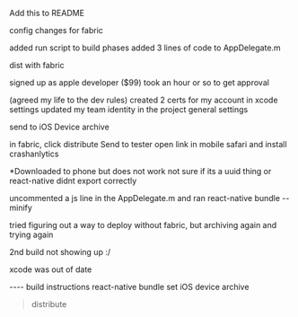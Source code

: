 Add this to README

config changes for fabric

added run script to build phases
added 3 lines of code to AppDelegate.m


dist with fabric

signed up as apple developer ($99) took an hour or so to get approval

(agreed my life to the dev rules)
created 2 certs for my account in xcode settings
updated my team identity in the project general settings

send to iOS Device
archive

in fabric, click distribute
Send to tester
open link in mobile safari and install crashanlytics

*Downloaded to phone but does not work
	not sure if its a uuid thing or react-native didnt export correctly
	
uncommented a js line in the AppDelegate.m and ran
react-native bundle --minify

tried figuring out a way to deploy without fabric, but archiving again and trying again

2nd build not showing up :/

xcode was out of date


---- build instructions
react-native bundle
set iOS device
archive 
> distribute


